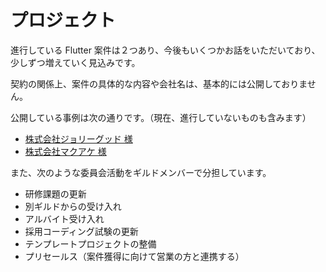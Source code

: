 # プロジェクト

進行している Flutter 案件は２つあり、今後もいくつかお話をいただいており、少しずつ増えていく見込みです。

契約の関係上、案件の具体的な内容や会社名は、基本的には公開しておりません。

公開している事例は次の通りです。（現在、進行していないものも含みます）

- [株式会社ジョリーグッド 様]
- [株式会社マクアケ 様]

また、次のような委員会活動をギルドメンバーで分担しています。

- 研修課題の更新
- 別ギルドからの受け入れ
- アルバイト受け入れ
- 採用コーディング試験の更新
- テンプレートプロジェクトの整備
- プリセールス（案件獲得に向けて営業の方と連携する）

<!-- Links -->

[株式会社ジョリーグッド 様]: https://yumemi.co.jp/flutter_project220106

[株式会社マクアケ 様]: https://yumemi.co.jp/makuake_app
